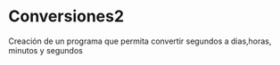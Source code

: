 # Conversiones2

Creación de un programa que permita convertir segundos a dias,horas, minutos y segundos
